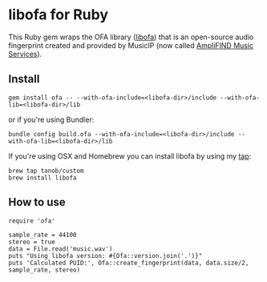 libofa for Ruby
===============

This Ruby gem wraps the OFA library ([libofa][1]) that is an open-source audio fingerprint created and provided by MusicIP (now called [AmpliFIND Music Services][2]).

Install
-------

    gem install ofa -- --with-ofa-include=<libofa-dir>/include --with-ofa-lib=<libofa-dir>/lib

or if you're using Bundler:

    bundle config build.ofa --with-ofa-include=<libofa-dir>/include --with-ofa-lib=<libofa-dir>/lib

If you're using OSX and Homebrew you can install libofa by using my [tap][3]:

    brew tap tanob/custom
    brew install libofa

How to use
----------

	require 'ofa'

	sample_rate = 44100
	stereo = true
	data = File.read('music.wav')
	puts "Using libofa version: #{Ofa::version.join('.')}"
	puts 'Calculated PUID:', Ofa::create_fingerprint(data, data.size/2, sample_rate, stereo)

[1]: http://github.com/tanob/libofa
[2]: http://www.amplifindmusicservices.com
[3]: https://github.com/tanob/homebrew-custom


